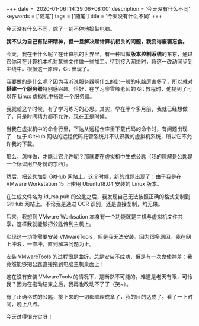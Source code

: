 +++
date = '2020-01-06T14:39:06+08:00'
description = '今天没有什么不同'
keywords = ['随笔']
tags = ['随笔']
title = '今天没有什么不同'
+++

今天没有什么不同，除了一刻不停地捣鼓电脑。

**我不认为自己有钻研精神，但一旦解决起计算机相关的问题，我变得废寝忘食。**

今天，我在干什么呢？在计算机的世界里，有一种叫做**版本控制系统**的东东，通过它你可在计算机本机对某些文件做一些加工。待到接入网络时，将这一改动同步到主线中。根据这一原理，Git 出现了。

我要做的是什么呢？因为我听说服务器啊什么的比一般的电脑厉害多了，所以就对**搭建一个服务器**特别感兴趣。恰好，在学习廖雪峰老师的 Git 教程时，他提到了可以在 Linux 虚拟机中搭建一个服务器。

我就趁这个时候，有了学习练习的心思。其实，早在半个多月前，我就已经想做了，只是时间精力都不允许。现在正是时候。

当我在虚拟机中的命令行里，下达从远程仓库里下载代码的命令时，有问题出现了：位于 GitHub 网站的远程代码托管系统并不认识我的虚拟机系统，所以它不允许我的下载。

那么，怎样做，才能让它允许呢？那就要在虚拟机中生成公匙（我的理解是公匙是一个标识用户身份的东西）。

然后，把公匙加到 GitHub 网站上。这个时候，新的难题出现了：由于我是在 VMware Workstation 15 上使用 Ubuntu18.04 安装的 Linux 版本。

在生成文件名为 id_rsa.pub 的公匙之后，我发现自己无法按照正确的格式复制到 GitHub 网站上。不论我是通过 OCR 识别，还是直接复制，均无果。

后来，我想到 VMware Worksation 本身有一个功能就是主机与虚拟机文件共享，这样我就能够把公匙传到主机上。

实现这一功能需要安装 VMwareTools，但是我无法安装。因为很多原因。我在网上冲浪，一直冲，直到解决问题为止。

安装 VMwareTools 的过程很是曲折，总是安装不成功，但是有一次鬼使神差：我竟然能够把公匙直接拖到电脑主机桌面上！

这在没有安装 VMwareTools 的情况下，是断然不可能的。难道是老天有眼，可怜我？因为在拖动结束之后，我再也改动不了了（笑~）。

有了正确格式的公匙，接下来的一切都顺理成章了，我的目的达成了。看了一下时间，晚上八点。

今天过得很充实呀！
